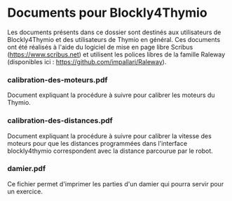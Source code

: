 # Documents pour Blockly4Thymio
Les documents présents dans ce dossier sont destinés aux utilisateurs de Blockly4Thymio et des utilisateurs de Thymio en général.
Ces documents ont été réalisés à l'aide du logiciel de mise en page libre Scribus (https://www.scribus.net) et utilisent les polices libres de la famille Raleway (disponibles ici : https://github.com/impallari/Raleway).
### calibration-des-moteurs.pdf
Document expliquant la procédure à suivre pour calibrer les moteurs du Thymio.
### calibration-des-distances.pdf
Document expliquant la procédure à suivre pour calibrer la vitesse des moteurs pour que les distances programmées dans l'interface blockly4thymio correspondent avec la distance parcourue par le robot.
### damier.pdf ###
Ce fichier permet d'imprimer les parties d'un damier qui pourra servir pour un exercice.
